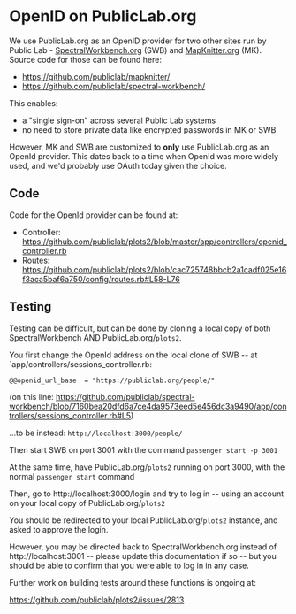 # OpenID on PublicLab.org

We use PublicLab.org as an OpenID provider for two other sites run by Public Lab - [SpectralWorkbench.org](https://spectralworkbench.org) (SWB) and [MapKnitter.org](https://mapknitter.org) (MK). Source code for those can be found here:

* https://github.com/publiclab/mapknitter/
* https://github.com/publiclab/spectral-workbench/

This enables:

* a "single sign-on" across several Public Lab systems
* no need to store private data like encrypted passwords in MK or SWB

However, MK and SWB are customized to **only** use PublicLab.org as an OpenId provider. This dates back to a time when OpenId was more widely used, and we'd probably use OAuth today given the choice.

## Code

Code for the OpenId provider can be found at:

* Controller: https://github.com/publiclab/plots2/blob/master/app/controllers/openid_controller.rb
* Routes: https://github.com/publiclab/plots2/blob/cac725748bbcb2a1cadf025e16f3aca5baf6a750/config/routes.rb#L58-L76

## Testing

Testing can be difficult, but can be done by cloning a local copy of both SpectralWorkbench AND PublicLab.org/`plots2`.

You first change the OpenId address on the local clone of SWB -- at `app/controllers/sessions_controller.rb:  

```
@@openid_url_base  = "https://publiclab.org/people/"
```

(on this line: https://github.com/publiclab/spectral-workbench/blob/7160bea20dfd6a7ce4da9573eed5e456dc3a9490/app/controllers/sessions_controller.rb#L5)

...to be instead: `http://localhost:3000/people/`

Then start SWB on port 3001 with the command `passenger start -p 3001`

At the same time, have PublicLab.org/`plots2` running on port 3000, with the normal `passenger start` command

Then, go to http://localhost:3000/login and try to log in -- using an account on your local copy of PublicLab.org/`plots2`

You should be redirected to your local PublicLab.org/`plots2` instance, and asked to approve the login. 

However, you may be directed back to SpectralWorkbench.org instead of http://localhost:3001 -- please update this documentation if so -- but you should be able to confirm that you were able to log in in any case.

Further work on building tests around these functions is ongoing at:

https://github.com/publiclab/plots2/issues/2813
